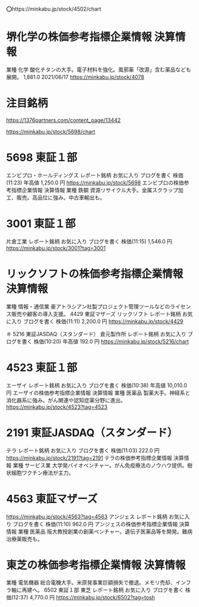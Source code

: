 ⭕️https://minkabu.jp/stock/4502/chart

# 堺化学の株価参考指標企業情報 決算情報
業種 化学
酸化チタンの大手。電子材料を強化。風邪薬「改源」含む薬品なども展開。
1,881.0 2021/06/17
https://minkabu.jp/stock/4078


# 注目銘柄
https://1376partners.com/content_page/13442


https://minkabu.jp/stock/5698/chart

# 5698  東証１部
エンビプロ・ホールディングス
レポート銘柄
お気に入り
ブログを書く
株価(11:23) 年高値
1,250.0 円
https://minkabu.jp/stock/5698
エンビプロの株価参考指標企業情報 決算情報
業種 鉄鋼
資源リサイクル大手。金属スクラップ加工、販売。高品位に強み。中古車輸出も。

# 3001  東証１部
片倉工業
レポート銘柄
お気に入り
ブログを書く
株価(11:15) 
1,546.0 円
https://minkabu.jp/stock/3001?tag=3001


# リックソフトの株価参考指標企業情報 決算情報
業種 情報・通信業
豪アトラシアン社製プロジェクト管理ツールなどのライセンス販売や顧客の導入支援。
4429  東証マザーズ
リックソフト
レポート銘柄
お気に入り
ブログを書く
株価(11:11) 
2,200.0 円
https://minkabu.jp/stock/4429

＃ 5216  東証JASDAQ（スタンダード）
倉元製作所
レポート銘柄
お気に入り
ブログを書く
株価(10:20) 年高値
192.0 円
https://minkabu.jp/stock/5216/chart


# 4523  東証１部
エーザイ
レポート銘柄
お気に入り
ブログを書く
株価(10:38) 年高値
10,010.0 円
エーザイの株価参考指標企業情報 決算情報
業種 医薬品
製薬大手。神経系と消化器系に強み。がん関連や認知症薬分野に進出。
https://minkabu.jp/stock/4523?tag=4523

# 2191  東証JASDAQ（スタンダード）
テラ
レポート銘柄
お気に入り
ブログを書く
株価(11:03) 
222.0 円
https://minkabu.jp/stock/2191?tag=2191
テラの株価参考指標企業情報 決算情報
業種 サービス業
大学発バイオベンチャー。がん免疫療法のノウハウ提供。樹状細胞ワクチン療法が主力。


# 4563  東証マザーズ
https://minkabu.jp/stock/4563?tag=4563
アンジェス
レポート銘柄
お気に入り
ブログを書く
株価(11:10) 
962.0 円
アンジェスの株価参考指標企業情報 決算情報
業種 医薬品
阪大教授創業の創薬ベンチャー。遺伝子医薬品等を開発。難病治療薬販売も。


# 東芝の株価参考指標企業情報 決算情報
業種 電気機器
総合電機大手。米原発事業巨額損失で撤退。メモリ売却、インフラ軸に再建へ。
6502  東証１部
東芝
レポート銘柄
お気に入り
ブログを書く
株価(12:37) 
4,770.0 円
https://minkabu.jp/stock/6502?tag=tosh
